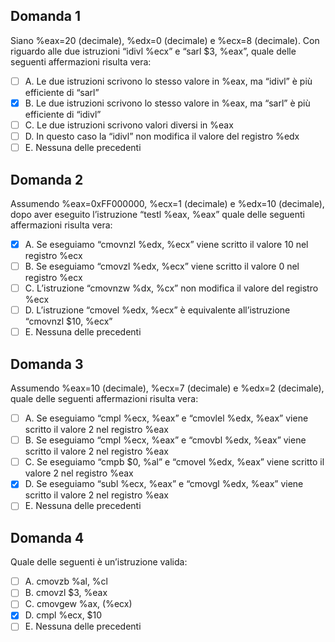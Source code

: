 ## Domanda 1

Siano %eax=20 (decimale), %edx=0 (decimale) e %ecx=8 (decimale). Con riguardo alle due istruzioni “idivl %ecx” e “sarl $3, %eax”, quale delle seguenti affermazioni risulta vera:

- [ ] A. Le due istruzioni scrivono lo stesso valore in %eax, ma “idivl” è più efficiente di “sarl”
- [x] B. Le due istruzioni scrivono lo stesso valore in %eax, ma “sarl” è più efficiente di “idivl”
- [ ] C. Le due istruzioni scrivono valori diversi in %eax
- [ ] D. In questo caso la “idivl” non modifica il valore del registro %edx
- [ ] E. Nessuna delle precedenti

## Domanda 2

Assumendo %eax=0xFF000000, %ecx=1 (decimale) e %edx=10 (decimale), dopo aver eseguito l’istruzione “testl %eax, %eax” quale delle seguenti affermazioni risulta vera:

- [x] A. Se eseguiamo “cmovnzl %edx, %ecx” viene scritto il valore 10 nel registro %ecx
- [ ] B. Se eseguiamo “cmovzl %edx, %ecx” viene scritto il valore 0 nel registro %ecx
- [ ] C. L’istruzione “cmovnzw %dx, %cx” non modifica il valore del registro %ecx
- [ ] D. L’istruzione “cmovel %edx, %ecx” è equivalente all’istruzione “cmovnzl $10, %ecx”
- [ ] E. Nessuna delle precedenti

## Domanda 3

Assumendo %eax=10 (decimale), %ecx=7 (decimale) e %edx=2 (decimale), quale delle seguenti affermazioni risulta vera:

- [ ] A. Se eseguiamo “cmpl %ecx, %eax” e “cmovlel %edx, %eax” viene scritto il valore 2 nel registro %eax
- [ ] B. Se eseguiamo “cmpl %ecx, %eax” e “cmovbl %edx, %eax” viene scritto il valore 2 nel registro %eax
- [ ] C. Se eseguiamo “cmpb $0, %al” e “cmovel %edx, %eax” viene scritto il valore 2 nel registro %eax
- [x] D. Se eseguiamo “subl %ecx, %eax” e “cmovgl %edx, %eax” viene scritto il valore 2 nel registro %eax
- [ ] E. Nessuna delle precedenti

## Domanda 4

Quale delle seguenti è un’istruzione valida:

- [ ] A. cmovzb %al, %cl
- [ ] B. cmovzl $3, %eax
- [ ] C. cmovgew %ax, (%ecx)
- [x] D. cmpl %ecx, $10
- [ ] E. Nessuna delle precedenti
